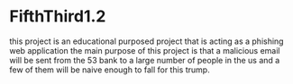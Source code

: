 # FifthThird1.2
this project is an educational purposed project that is acting as a phishing web application
the main purpose of this project is that a malicious email will be sent from the 53 bank to a large number of people in the us
and a few of them will be naive enough to fall for this trump.

